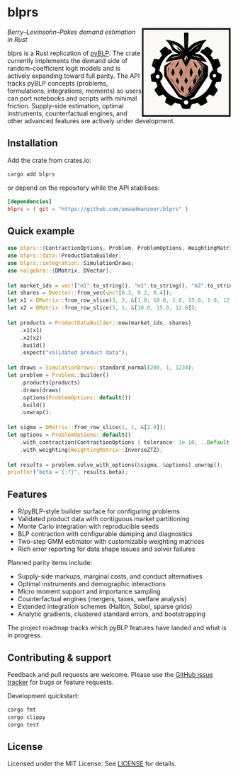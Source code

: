 # blprs
<img src="assets/logo.jpeg" height="200" align="right"/>

*Berry–Levinsohn–Pakes demand estimation in Rust*

blprs is a Rust replication of [pyBLP](https://github.com/jeffgortmaker/pyblp).
The crate currently implements the demand side of random-coefficient logit models
and is actively expanding toward full parity.
The API tracks pyBLP concepts (problems, formulations, integrations, moments) so users can port
notebooks and scripts with minimal
friction. Supply-side estimation, optimal instruments, counterfactual engines, and other
advanced features are actively under development.

## Installation

Add the crate from crates.io:

```sh
cargo add blprs
```

or depend on the repository while the API stabilises:

```toml
[dependencies]
blprs = { git = "https://github.com/emaadmanzoor/blprs" }
```

## Quick example

```rust
use blprs::{ContractionOptions, Problem, ProblemOptions, WeightingMatrix};
use blprs::data::ProductDataBuilder;
use blprs::integration::SimulationDraws;
use nalgebra::{DMatrix, DVector};

let market_ids = vec!["m1".to_string(), "m1".to_string(), "m2".to_string()];
let shares = DVector::from_vec(vec![0.3, 0.2, 0.4]);
let x1 = DMatrix::from_row_slice(3, 2, &[1.0, 10.0, 1.0, 15.0, 1.0, 12.0]);
let x2 = DMatrix::from_row_slice(3, 1, &[10.0, 15.0, 12.0]);

let products = ProductDataBuilder::new(market_ids, shares)
    .x1(x1)
    .x2(x2)
    .build()
    .expect("validated product data");

let draws = SimulationDraws::standard_normal(200, 1, 1234);
let problem = Problem::builder()
    .products(products)
    .draws(draws)
    .options(ProblemOptions::default())
    .build()
    .unwrap();

let sigma = DMatrix::from_row_slice(1, 1, &[2.0]);
let options = ProblemOptions::default()
    .with_contraction(ContractionOptions { tolerance: 1e-10, ..Default::default() })
    .with_weighting(WeightingMatrix::InverseZTZ);

let results = problem.solve_with_options(&sigma, &options).unwrap();
println!("beta = {:?}", results.beta);
```

## Features

- R/pyBLP-style builder surface for configuring problems
- Validated product data with contiguous market partitioning
- Monte Carlo integration with reproducible seeds
- BLP contraction with configurable damping and diagnostics
- Two-step GMM estimator with customizable weighting matrices
- Rich error reporting for data shape issues and solver failures

Planned parity items include:

- Supply-side markups, marginal costs, and conduct alternatives
- Optimal instruments and demographic interactions
- Micro moment support and importance sampling
- Counterfactual engines (mergers, taxes, welfare analysis)
- Extended integration schemes (Halton, Sobol, sparse grids)
- Analytic gradients, clustered standard errors, and bootstrapping

The project roadmap tracks which pyBLP features have landed and what is in
progress.

## Contributing & support

Feedback and pull requests are welcome. Please use the
[GitHub issue tracker](https://github.com/emaadmanzoor/blprs/issues) for bugs or feature
requests.

Development quickstart:

```sh
cargo fmt
cargo clippy
cargo test
```

## License

Licensed under the MIT License. See [LICENSE](LICENSE) for details.
